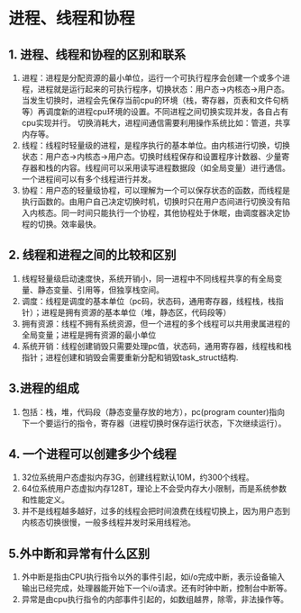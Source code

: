 <!--
 * @Author: zzzzztw
 * @Date: 2023-02-28 15:13:17
 * @LastEditors: Do not edit
 * @LastEditTime: 2023-02-28 16:23:20
 * @FilePath: /cpptest/操作系统/README.md
-->
# 进程、线程和协程
## 1. 进程、线程和协程的区别和联系
1. 进程：进程是分配资源的最小单位，运行一个可执行程序会创建一个或多个进程，进程就是运行起来的可执行程序，切换状态：用户态->内核态->用户态。
当发生切换时，进程会先保存当前cpu的环境（栈，寄存器，页表和文件句柄等）再调度新的进程cpu环境的设置。不同进程之间切换实现并发，各自占有cpu实现并行。
切换消耗大，进程间通信需要利用操作系统比如：管道，共享内存等。
2. 线程：线程时轻量级的进程，是程序执行的基本单位。由内核进行切换，切换状态：用户态->内核态->用户态。切换时线程保存和设置程序计数器、少量寄存器和栈的内容。线程间可以采用读写进程数据段（如全局变量）进行通信。一个进程间可以有多个线程进行并发。
3. 协程：用户态的轻量级协程，可以理解为一个可以保存状态的函数，而线程是执行函数的。由用户自己决定切换时机，切换时只在用户态间进行切换没有陷入内核态。同一时间只能执行一个协程，其他协程处于休眠，由调度器决定协程的切换。效率最快。
## 2. 线程和进程之间的比较和区别
1. 线程轻量级启动速度快，系统开销小，同一进程中不同线程共享的有全局变量、静态变量、引用等，但独享栈空间。
2. 调度：线程是调度的基本单位（pc码，状态码，通用寄存器，线程栈，栈指针）；进程是拥有资源的基本单位（堆，静态区，代码段等）
3. 拥有资源：线程不拥有系统资源，但一个进程的多个线程可以共用隶属进程的全局变量；进程是拥有资源的最小单位
4. 系统开销：线程创建销毁只需要处理pc值，状态码，通用寄存器，线程栈和栈指针；进程创建和销毁会需要重新分配和销毁task_struct结构.
## 3.进程的组成
1. 包括：栈，堆，代码段（静态变量存放的地方），pc(program counter)指向下一个要运行的指令，寄存器（进程切换时保存运行状态，下次继续运行）。
## 4. 一个进程可以创建多少个线程
1. 32位系统用户态虚拟内存3G，创建线程默认10M，约300个线程。
2. 64位系统用户态虚拟内存128T，理论上不会受内存大小限制，而是系统参数和性能定义。
3. 并不是线程越多越好，过多的线程会把时间浪费在线程切换上，因为用户态到内核态切换很慢，一般多线程并发时采用线程池。
## 5.外中断和异常有什么区别
1. 外中断是指由CPU执行指令以外的事件引起，如i/o完成中断，表示设备输入输出已经完成，处理器能开始下一个i/o请求。还有时钟中断，控制台中断等。
2. 异常是由cpu执行指令的内部事件引起的，如数组越界，除零，非法操作等。
